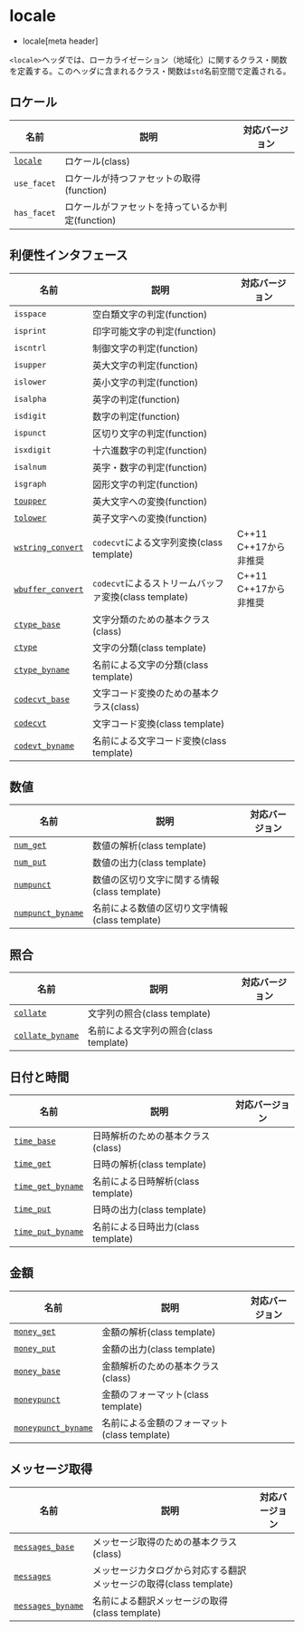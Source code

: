 # locale
* locale[meta header]

`<locale>`ヘッダでは、ローカライゼーション（地域化）に関するクラス・関数を定義する。このヘッダに含まれるクラス・関数は`std`名前空間で定義される。


## ロケール

| 名前 | 説明 | 対応バージョン |
|--------------------------------|-----------------------------|-------|
| [`locale`](locale/locale.md) | ロケール(class) | |
| `use_facet` | ロケールが持つファセットの取得(function) | |
| `has_facet` | ロケールがファセットを持っているか判定(function) | |


## 利便性インタフェース

| 名前 | 説明 | 対応バージョン |
|--------------------------------|-----------------------------|-------|
| `isspace` | 空白類文字の判定(function) | |
| `isprint` | 印字可能文字の判定(function) | |
| `iscntrl` | 制御文字の判定(function) | |
| `isupper` | 英大文字の判定(function) | |
| `islower` | 英小文字の判定(function) | |
| `isalpha` | 英字の判定(function) | |
| `isdigit` | 数字の判定(function) | |
| `ispunct` | 区切り文字の判定(function) | |
| `isxdigit` | 十六進数字の判定(function) | |
| `isalnum` | 英字・数字の判定(function) | |
| `isgraph` | 図形文字の判定(function) | |
| [`toupper`](locale/toupper.md) | 英大文字への変換(function) | |
| [`tolower`](locale/tolower.md) | 英子文字への変換(function) | |
| [`wstring_convert`](locale/wstring_convert.md) | `codecvt`による文字列変換(class template) | C++11<br/> C++17から非推奨 |
| [`wbuffer_convert`](locale/wbuffer_convert.md) | `codecvt`によるストリームバッファ変換(class template) | C++11<br/> C++17から非推奨 |
| [`ctype_base`](locale/ctype_base.md) | 文字分類のための基本クラス(class) | |
| [`ctype`](locale/ctype.md) | 文字の分類(class template) | |
| [`ctype_byname`](locale/ctype_byname.md) | 名前による文字の分類(class template) | |
| [`codecvt_base`](locale/codecvt_base.md) | 文字コード変換のための基本クラス(class) | |
| [`codecvt`](locale/codecvt.md) | 文字コード変換(class template) | |
| [`codevt_byname`](locale/codecvt_byname.md) | 名前による文字コード変換(class template) | |


## 数値

| 名前 | 説明 | 対応バージョン |
|------------------------------------|----------------------------|-------|
| [`num_get`](locale/num_get.md)   | 数値の解析(class template) | |
| [`num_put`](locale/num_put.md)   | 数値の出力(class template) | |
| [`numpunct`](locale/numpunct.md) | 数値の区切り文字に関する情報(class template) | |
| [`numpunct_byname`](locale/numpunct_byname.md) | 名前による数値の区切り文字情報(class template) | |


## 照合

| 名前 | 説明 | 対応バージョン |
|------------------------------------|----------------------------|-------|
| [`collate`](locale/collate.md) | 文字列の照合(class template) | |
| [`collate_byname`](locale/collate_byname.md) | 名前による文字列の照合(class template) | |


## 日付と時間

| 名前 | 説明 | 対応バージョン |
|--------------------------------------------------|----------------------------|-------|
| [`time_base`](locale/time_base.md)             | 日時解析のための基本クラス(class) | |
| [`time_get`](locale/time_get.md)               | 日時の解析(class template) | |
| [`time_get_byname`](locale/time_get_byname.md) | 名前による日時解析(class template) | |
| [`time_put`](locale/time_put.md)               | 日時の出力(class template) | |
| [`time_put_byname`](locale/time_put_byname.md) | 名前による日時出力(class template) | |


## 金額

| 名前 | 説明 | 対応バージョン |
|--------------------------------------------------|----------------------------|-------|
| [`money_get`](locale/money_get.md) | 金額の解析(class template) | |
| [`money_put`](locale/money_put.md) | 金額の出力(class template) | |
| [`money_base`](locale/money_base.md) | 金額解析のための基本クラス(class) | |
| [`moneypunct`](locale/moneypunct.md) | 金額のフォーマット(class template) | |
| [`moneypunct_byname`](locale/moneypunct_byname.md) | 名前による金額のフォーマット(class template) | |


## メッセージ取得

| 名前 | 説明 | 対応バージョン |
|--------------------------------------------------|----------------------------|-------|
| [`messages_base`](locale/messages_base.md) | メッセージ取得のための基本クラス(class) | |
| [`messages`](locale/messages.md) | メッセージカタログから対応する翻訳メッセージの取得(class template) | |
| [`messages_byname`](locale/messages_byname.md) | 名前による翻訳メッセージの取得(class template) | |




